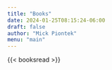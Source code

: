 ```yaml
---
title: "Books"
date: 2024-01-25T08:15:24-06:00
draft: false
author: "Mick Piontek"
menu: "main"
---
```

{{< booksread >}}